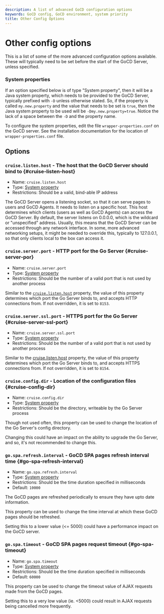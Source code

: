 ```yaml
---
description: A list of advanced GoCD configuration options
keywords: GoCD config, GoCD environment, system priority
title: Other Config Options
---
```


# Other config options

This is a list of some of the more advanced configuration options available.
These will typically need to be set before the start of the GoCD Server, unless
specified.

### System properties

If an option specified below is of type "System property", then it will be a
Java system property, which needs to be provided to the GoCD Server, typically
prefixed with `-D` unless otherwise stated. So, if the property is called
`my.new.property` and the value that needs to be set is `true`, then the
Java system property to be used will be `-Dmy.new.property=true`. Notice the
lack of a space between the `-D` and the property name.

To configure the system properties, edit the file `wrapper-properties.conf` on the GoCD server. See the installation documentation for the location of `wrapper-properties.conf` file.

## Options

### `cruise.listen.host` - The host that the GoCD Server should bind to {#cruise-listen-host}

- Name: `cruise.listen.host`
- Type: [System property](#system-properties)
- Restrictions: Should be a valid, bind-able IP address

The GoCD Server opens a listening socket, so that it can serve pages to users and
GoCD Agents. It needs to listen on a specific host. This host determines which
clients (users as well as GoCD Agents) can access the GoCD Server. By default, the
server listens on 0.0.0.0, which is the wildcard or "unspecified" address.
Usually, this means that the GoCD Server can be accessed through any network
interface. In some, more advanced networking setups, it might be needed to
override this, typically to 127.0.0.1, so that only clients local to the box can
access it.

### `cruise.server.port` - HTTP port for the Go Server {#cruise-server-por}

- Name: `cruise.server.port`
- Type: [System property](#system-properties)
- Restrictions: Should be the number of a valid port that is not used by another
  process

Similar to the [`cruise.listen.host`](#cruise-listen-host) property, the value of
this property determines which port the Go Server binds to, and accepts HTTP
connections from. If not overridden, it is set to `8153`.

### `cruise.server.ssl.port` - HTTPS port for the Go Server {#cruise-server-ssl-port}

- Name: `cruise.server.ssl.port`
- Type: [System property](#system-properties)
- Restrictions: Should be the number of a valid port that is not used by another
  process

Similar to the [cruise.listen.host](#cruise-listen-host) property, the value of
this property determines which port the Go Server binds to, and accepts HTTPS
connections from. If not overridden, it is set to `8154`.

### `cruise.config.dir` - Location of the configuration files {#cruise-config-dir}

- Name: `cruise.config.dir`
- Type: [System property](#system-properties)
- Restrictions: Should be the directory, writeable by the Go Server process

Though not used often, this property can be used to change the location of the
Go Server's config directory.

Changing this could have an impact on the ability to upgrade the Go Server, and
so, it's not recommended to change this.

### `go.spa.refresh.interval` - GoCD SPA pages refresh interval time {#go-spa-refresh-interval}

- Name: `go.spa.refresh.interval`
- Type: [System property](#system-properties)
- Restrictions: Should be the time duration specified in milliseconds
- Default: `10000`

The GoCD pages are refreshed periodically to ensure they have upto date information.

This property can be used to change the time interval at which these GoCD pages should be refreshed.

Setting this to a lower value (<= 5000) could have a performance impact on the GoCD server.

### `go.spa.timeout`	 - GoCD SPA pages request timeout {#go-spa-timeout}

- Name: `go.spa.timeout`
- Type: [System property](#system-properties)
- Restrictions: Should be the time duration specified in milliseconds
- Default: `60000`

This property can be used to change the timeout value of AJAX requests made from the GoCD pages.

Setting this to a very low value (ie. <5000) could result in AJAX requests being cancelled more frequently.
